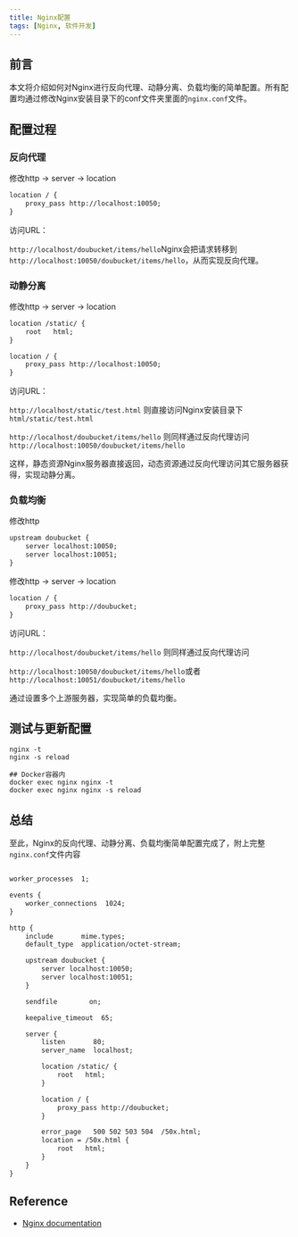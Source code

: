 ```yaml
---
title: Nginx配置
tags: [Nginx, 软件开发]
---
```


## 前言

本文将介绍如何对Nginx进行反向代理、动静分离、负载均衡的简单配置。所有配置均通过修改Nginx安装目录下的conf文件夹里面的`nginx.conf`文件。

## 配置过程

### 反向代理

修改http -> server -> location

```xml
location / {
    proxy_pass http://localhost:10050;
}
```

访问URL：

`http://localhost/doubucket/items/hello`Nginx会把请求转移到 `http://localhost:10050/doubucket/items/hello`，从而实现反向代理。

### 动静分离

修改http -> server -> location

```xml
location /static/ {
    root   html;
}

location / {
    proxy_pass http://localhost:10050;
}
```

访问URL：

`http://localhost/static/test.html` 则直接访问Nginx安装目录下 `html/static/test.html`

`http://localhost/doubucket/items/hello` 则同样通过反向代理访问 `http://localhost:10050/doubucket/items/hello`

这样，静态资源Nginx服务器直接返回，动态资源通过反向代理访问其它服务器获得，实现动静分离。

### 负载均衡

修改http

```xml
upstream doubucket {
    server localhost:10050;
    server localhost:10051;
}
```

修改http -> server -> location

```xml
location / {
    proxy_pass http://doubucket;
}
```

访问URL：

`http://localhost/doubucket/items/hello` 则同样通过反向代理访问 

`http://localhost:10050/doubucket/items/hello`或者 `http://localhost:10051/doubucket/items/hello`

通过设置多个上游服务器，实现简单的负载均衡。



## 测试与更新配置

```shell
nginx -t
nginx -s reload

## Docker容器内
docker exec nginx nginx -t
docker exec nginx nginx -s reload
```



## 总结

至此，Nginx的反向代理、动静分离、负载均衡简单配置完成了，附上完整`nginx.conf`文件内容

```xml

worker_processes  1;

events {
    worker_connections  1024;
}

http {
    include       mime.types;
    default_type  application/octet-stream;

    upstream doubucket {
        server localhost:10050;
        server localhost:10051;
    }

    sendfile        on;

    keepalive_timeout  65;

    server {
        listen       80;
        server_name  localhost;

        location /static/ {
            root   html;
        }

        location / {
            proxy_pass http://doubucket;
        }

        error_page   500 502 503 504  /50x.html;
        location = /50x.html {
            root   html;
        }
    }
}

```



## Reference

* [Nginx documentation](https://nginx.org/en/docs/)